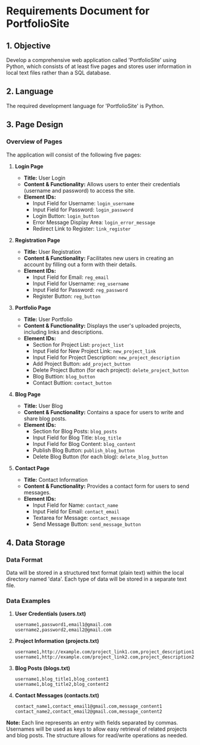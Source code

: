 # Requirements Document for PortfolioSite

## 1. Objective
Develop a comprehensive web application called 'PortfolioSite' using Python, which consists of at least five pages and stores user information in local text files rather than a SQL database.

## 2. Language
The required development language for 'PortfolioSite' is Python.

## 3. Page Design

### Overview of Pages
The application will consist of the following five pages:

1. **Login Page**
   - **Title:** User Login
   - **Content & Functionality:** Allows users to enter their credentials (username and password) to access the site.
   - **Element IDs:**
     - Input Field for Username: `login_username`
     - Input Field for Password: `login_password`
     - Login Button: `login_button`
     - Error Message Display Area: `login_error_message`
     - Redirect Link to Register: `link_register`

2. **Registration Page**
   - **Title:** User Registration
   - **Content & Functionality:** Facilitates new users in creating an account by filling out a form with their details.
   - **Element IDs:**
     - Input Field for Email: `reg_email`
     - Input Field for Username: `reg_username`
     - Input Field for Password: `reg_password`
     - Register Button: `reg_button`

3. **Portfolio Page**
   - **Title:** User Portfolio
   - **Content & Functionality:** Displays the user's uploaded projects, including links and descriptions.
   - **Element IDs:**
     - Section for Project List: `project_list`
     - Input Field for New Project Link: `new_project_link`
     - Input Field for Project Description: `new_project_description`
     - Add Project Button: `add_project_button`
     - Delete Project Button (for each project): `delete_project_button`
     - Blog Buttion: `blog_button`
     - Contact Buttion: `contact_button`

4. **Blog Page**
   - **Title:** User Blog
   - **Content & Functionality:** Contains a space for users to write and share blog posts.
   - **Element IDs:**
     - Section for Blog Posts: `blog_posts`
     - Input Field for Blog Title: `blog_title`
     - Input Field for Blog Content: `blog_content`
     - Publish Blog Button: `publish_blog_button`
     - Delete Blog Button (for each blog): `delete_blog_button`

5. **Contact Page**
   - **Title:** Contact Information
   - **Content & Functionality:** Provides a contact form for users to send messages.
   - **Element IDs:**
     - Input Field for Name: `contact_name`
     - Input Field for Email: `contact_email`
     - Textarea for Message: `contact_message`
     - Send Message Button: `send_message_button`

## 4. Data Storage

### Data Format
Data will be stored in a structured text format (plain text) within the local directory named 'data'. Each type of data will be stored in a separate text file.

### Data Examples
1. **User Credentials (users.txt)**
   ```
   username1,password1,email1@gmail.com
   username2,password2,email2@gmail.com
   ```

2. **Project Information (projects.txt)**
   ```
   username1,http://example.com/project_link1.com,project_description1
   username1,http://example.com/project_link2.com,project_description2
   ```

3. **Blog Posts (blogs.txt)**
   ```
   username1,blog_title1,blog_content1
   username1,blog_title2,blog_content2
   ```

4. **Contact Messages (contacts.txt)**
   ```
   contact_name1,contact_email1@gmail.com,message_content1
   contact_name2,contact_email2@gmail.com,message_content2
   ```

**Note:** Each line represents an entry with fields separated by commas. Usernames will be used as keys to allow easy retrieval of related projects and blog posts. The structure allows for read/write operations as needed.